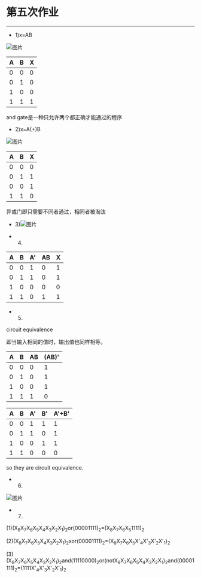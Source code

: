 第五次作业
======
---
* 1)x=AB

![图片](http://a3.qpic.cn/psb?/V135Vm5X0FNlv2/aOAdyw4.DLtSyjVgbDPcbFpSqmdMJl10v7D.6iyLDu0!/m/dFIBAAAAAAAAnull&bo=JAP0AgAAAAARB.E!&rf=photolist&t=5)
  

| A | B | X | 
| --- | --- | ---| 
| 0 | 0 | 0 | 
| 0 | 1 | 0 | 
| 1 | 0 | 0 | 
| 1 | 1 | 1 | 

 
and gate是一种只允许两个都正确才能通过的程序
* 2)x=A(+)B

![图片](http://a4.qpic.cn/psb?/V135Vm5X0FNlv2/cUkuPKLKLLA9SPwfOhgMd8psM*qDqxafDvBRYCZtdDU!/m/dFMBAAAAAAAAnull&bo=JAP0AgAAAAARB.E!&rf=photolist&t=5)

| A | B | X |
| --- | --- | --- |
| 0 | 0 | 0 |
| 0 | 1 | 1 |
| 0 | 0 | 1 |
| 1 | 1 | 0 |

异或门即只需要不同者通过，相同者被淘汰
* 3)![图片](http://a3.qpic.cn/psb?/V135Vm5X0FNlv2/8z2d45Br5.ndQ2BGsQkqAkTjcEfSFtNTEojjMTXSPbI!/c/dDIBAAAAAAAA&ek=1&kp=1&pt=0&bo=JAP0AgAAAAARF*E!&tl=3&vuin=2762935451&tm=1540101600&sce=60-2-2&rf=0-0)

* 4)
| A | B | A' | AB | X |
| --- | --- | --- | --- | --- |
| 0 | 0 | 1  | 0  | 1 |
| 0 | 1 | 1  | 0  | 1 |
| 1 | 0 | 0  | 0  | 0 |
| 1 | 1 | 0  | 1  | 1 |

* 5) 
circuit equivalence

即当输入相同的值时，输出值也同样相等。

| A | B | AB | (AB)' |
| --- | --- | --- | --- |
| 0 | 0 | 0 | 1 |
| 0 | 1 | 0 | 1 |
| 1 | 0 | 0 | 1 |
| 1 | 1 | 1 | 0 |

| A | B | A' | B' | A'+B' |
| --- | --- | --- | --- | --- |
| 0 | 0 | 1 | 1 | 1 |
| 0 | 1 | 1 | 0 | 1 |
| 1 | 0 | 0 | 1 | 1 |
| 1 | 1 | 0 | 0 | 0 |
so they are circuit equivalence.

* 6)
![图片](http://a2.qpic.cn/psb?/V135Vm5X0FNlv2/gEfEEXAlCoyN9VYeDJLVXfLy*3yy0sX32GbnOWuttqI!/m/dDUBAAAAAAAAnull&bo=JAP0AgAAAAARB.E!&rf=photolist&t=5)

* 7)
(1)(X<sub>8</sub>X<sub>7</sub>X<sub>6</sub>X<sub>5</sub>X<sub>4</sub>X<sub>3</sub>X<sub>2</sub>X<sub>1</sub>)<sub>2</sub>or(00001111)<sub>2</sub>=(X<sub>8</sub>X<sub>7</sub>X<sub>6</sub>X<sub>5</sub>1111)<sub>2</sub>

(2)(X<sub>8</sub>X<sub>7</sub>X<sub>6</sub>X<sub>5</sub>X<sub>4</sub>X<sub>3</sub>X<sub>2</sub>X<sub>1</sub>)<sub>2</sub>xor(00001111)<sub>2</sub>=(X<sub>8</sub>X<sub>7</sub>X<sub>6</sub>X<sub>5</sub>X'<sub>4</sub>X'<sub>3</sub>X'<sub>2</sub>X'<sub>1</sub>)<sub>2</sub>

(3)(X<sub>8</sub>X<sub>7</sub>X<sub>6</sub>X<sub>5</sub>X<sub>4</sub>X<sub>3</sub>X<sub>2</sub>X<sub>1</sub>)<sub>2</sub>and(11110000)<sub>2</sub>or(notX<sub>8</sub>X<sub>7</sub>X<sub>6</sub>X<sub>5</sub>X<sub>4</sub>X<sub>3</sub>X<sub>2</sub>X<sub>1</sub>)<sub>2</sub>and(00001111)<sub>2</sub>=(1111X'<sub>4</sub>X'<sub>3</sub>X'<sub>2</sub>X'<sub>1</sub>)<sub>2</sub>



